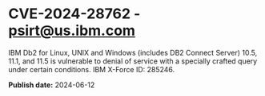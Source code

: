 # CVE-2024-28762 - psirt@us.ibm.com

IBM Db2 for Linux, UNIX and Windows (includes DB2 Connect Server) 10.5, 11.1, and 11.5 is vulnerable to denial of service with a specially crafted query under certain conditions.  IBM X-Force ID:  285246.

**Publish date:** 2024-06-12
